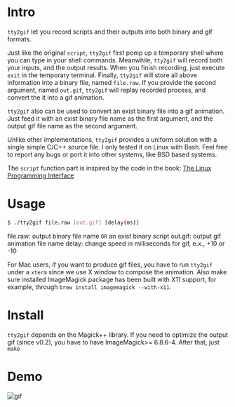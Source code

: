 # Intro #

`tty2gif` let you record scripts and their outputs into both binary and
gif formats.

Just like the original `script`, `tty2gif` first pomp up a temporary
shell where you can type in your shell commands. Meanwhile, `tty2gif`
will record both your inputs, and the output results. When you finish
recording, just execute `exit` in the temporary terminal. Finally,
`tty2gif` will store all above information into a binary file, named
`file.raw`. If you provide the second argument, named `out.gif`,
`tty2gif` will replay recorded process, and convert the it into a gif
animation.

`tty2gif` also can be used to convert an exist binary file into a gif
animation. Just feed it with an exist binary file name as the first
argument, and the output gif file name as the second argument.

Unlike other implementations, `tty2gif` provides a uniform solution
with a single simple C/C++ source file. I only tested it on Linux with
Bash. Feel free to report any bugs or port it into other systems, like
BSD based systems.

The `script` function part is inspired by the code in the book:
[The Linux Programming Interface](http://www.man7.org/tlpi/)

# Usage #

```sh
$ ./tty2gif file.raw [out.gif] [delay(ms)]
```

file.raw: output binary file name `OR` an exist binary script
out.gif: output gif animation file name
delay: change speed in milliseconds for gif, e.x., +10 or -10

For Mac users, if you want to produce gif files, you have to run `tty2gif` under
a `xterm` since we use X window to compose the animation. Also make sure
installed ImageMagick package has been built with X11 support, for example,
through `brew install imagemagick --with-x11`.

# Install #

`tty2gif` depends on the Magick++ library. If you need to optimize the output
gif (since v0.2), you have to have ImageMagick>= 6.8.6-4. After that, just
`make`

# Demo #

![gif](http://i.imgur.com/kjoNrBT.gif)
